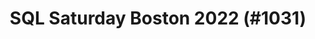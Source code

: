 ---
layout: event
title: "SQL Saturday Boston 2022 (#1031)"
subtitle: ""
tags: [Boston, Massachusetts, USA, physical, 2022]
thumb: /assets/img/logos/Just_icon_Color_small.png
comments: false
data: SQLSat1031
testevent: 1
---